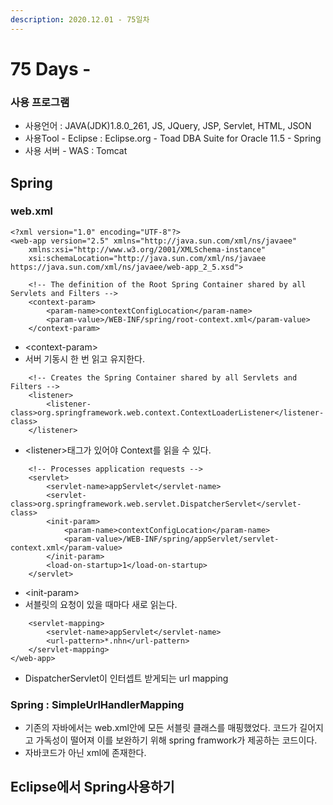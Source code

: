 ```yaml
---
description: 2020.12.01 - 75일차
---
```


# 75 Days -

### 사용 프로그램

* 사용언어 : JAVA\(JDK\)1.8.0\_261, JS, JQuery, JSP, Servlet, HTML, JSON
* 사용Tool  - Eclipse : Eclipse.org - Toad DBA Suite for Oracle 11.5 - Spring
* 사용 서버 - WAS : Tomcat

## Spring

### web.xml

```markup
<?xml version="1.0" encoding="UTF-8"?>
<web-app version="2.5" xmlns="http://java.sun.com/xml/ns/javaee"
	xmlns:xsi="http://www.w3.org/2001/XMLSchema-instance"
	xsi:schemaLocation="http://java.sun.com/xml/ns/javaee https://java.sun.com/xml/ns/javaee/web-app_2_5.xsd">

	<!-- The definition of the Root Spring Container shared by all Servlets and Filters -->
	<context-param>
		<param-name>contextConfigLocation</param-name>
		<param-value>/WEB-INF/spring/root-context.xml</param-value>
	</context-param>
```

* &lt;context-param&gt;
* 서버 기동시 한 번 읽고 유지한다.

```markup
	<!-- Creates the Spring Container shared by all Servlets and Filters -->
	<listener>
		<listener-class>org.springframework.web.context.ContextLoaderListener</listener-class>
	</listener>
```

* &lt;listener&gt;태그가 있어야 Context를 읽을 수 있다.

```markup
	<!-- Processes application requests -->
	<servlet>
		<servlet-name>appServlet</servlet-name>
		<servlet-class>org.springframework.web.servlet.DispatcherServlet</servlet-class>
		<init-param>
			<param-name>contextConfigLocation</param-name>
			<param-value>/WEB-INF/spring/appServlet/servlet-context.xml</param-value>
		</init-param>
		<load-on-startup>1</load-on-startup>
	</servlet>
```

* &lt;init-param&gt;
* 서블릿의 요청이 있을 때마다 새로 읽는다.

```markup
	<servlet-mapping>
		<servlet-name>appServlet</servlet-name>
		<url-pattern>*.nhn</url-pattern>
	</servlet-mapping>
</web-app>
```

* DispatcherServlet이 인터셉트 받게되는 url mapping

### Spring : SimpleUrlHandlerMapping

* 기존의 자바에서는  web.xml안에 모든 서블릿 클래스를 매핑했었다. 코드가 길어지고 가독성이 떨어져 이를 보완하기 위해 spring framwork가 제공하는 코드이다.
* 자바코드가 아닌 xml에 존재한다.

## Eclipse에서 Spring사용하기

